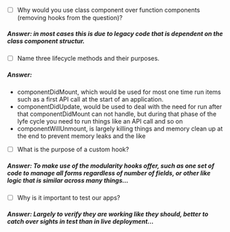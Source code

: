 - [ ] Why would you use class component over function components (removing hooks from the question)?
##### Answer: in most cases this is due to legacy code that is dependent on the class component structur.

- [ ] Name three lifecycle methods and their purposes.
##### Answer:
* componentDidMount, which would be used for most one time run items such as a first API call at the start of an application.
* componentDidUpdate, would be used to deal with the need for run after that componentDidMount can not handle, but during that phase of the lyfe cycle you need to run things like an API call and so on
* componentWillUnmount, is largely killing things and memory clean up at the end to prevent memory leaks and the like

- [ ] What is the purpose of a custom hook?
##### Answer: To make use of the modularity hooks offer, such as one set of code to manage all forms regardless of number of fields, or other like logic that is similar across many things...

- [ ] Why is it important to test our apps?
##### Answer: Largely to verify they are working like they should, better to catch over sights in test than in live deployment...
